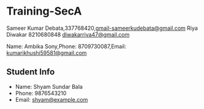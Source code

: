 
# Training-SecA 

Sameer Kumar Debata,337768420,gmail-sameerkudebata@gmail.com
Riya Diwakar 8210680848 diwakarriya47@gmail.com

Name: Ambika Sony,Phone: 8709730087,Email: kumarikhushi59581@gmail.com

## Student Info
- Name: Shyam Sundar Bala
- Phone: 9876543210
- Email: shyam@example.com

